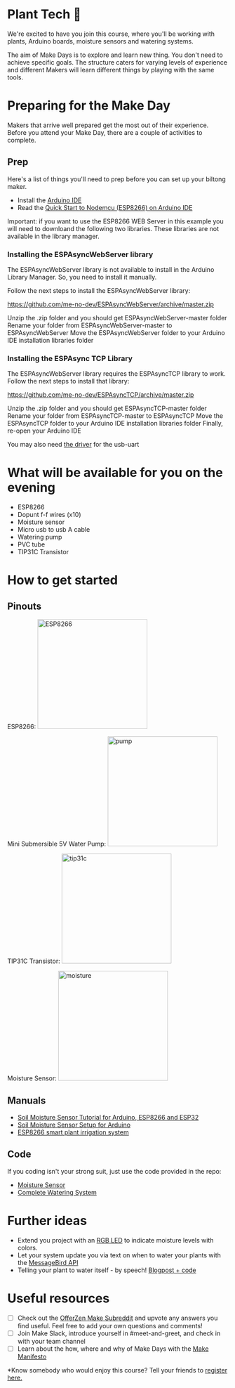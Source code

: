 # Plant Tech 🌱

We're excited to have you join this course, where you'll be working with plants, Arduino boards, moisture sensors and watering systems.

The aim of Make Days is to explore and learn new thing. You don't need to achieve specific goals. The structure caters for varying levels of experience and different Makers will learn different things by playing with the same tools.

# Preparing for the Make Day

Makers that arrive well prepared get the most out of their experience. Before you attend your Make Day, there are a couple of activities to complete.

## Prep

Here's a list of things you'll need to prep before you can set up your biltong maker. 

- Install the [Arduino IDE](https://www.arduino.cc/en/main/software)
- Read the [Quick Start to Nodemcu (ESP8266) on Arduino IDE](https://www.instructables.com/id/Quick-Start-to-Nodemcu-ESP8266-on-Arduino-IDE/)

Important: if you want to use the ESP8266 WEB Server in this example you will need to downloand the following two libraries. These libraries are not available in the library manager.

### Installing the ESPAsyncWebServer library
The ESPAsyncWebServer library is not available to install in the Arduino 
Library Manager. So, you need to install it manually.

Follow the next steps to install the ESPAsyncWebServer library:

https://github.com/me-no-dev/ESPAsyncWebServer/archive/master.zip

Unzip the .zip folder and you should get ESPAsyncWebServer-master folder
Rename your folder from ESPAsyncWebServer-master to ESPAsyncWebServer
Move the ESPAsyncWebServer folder to your Arduino IDE installation libraries folder

### Installing the ESPAsync TCP Library
The ESPAsyncWebServer library requires the ESPAsyncTCP library to work. Follow the next steps to install that library:

https://github.com/me-no-dev/ESPAsyncTCP/archive/master.zip

Unzip the .zip folder and you should get ESPAsyncTCP-master folder
Rename your folder from ESPAsyncTCP-master to ESPAsyncTCP
Move the ESPAsyncTCP folder to your Arduino IDE installation libraries folder
Finally, re-open your Arduino IDE

You may also need [the driver](https://www.silabs.com/products/development-tools/software/usb-to-uart-bridge-vcp-drivers) for the usb-uart

# What will be available for you on the evening

* ESP8266
* Dopunt f-f wires (x10)
* Moisture sensor
* Micro usb to usb A cable
* Watering pump
* PVC tube
* TIP31C Transistor

# How to get started

## Pinouts
ESP8266:
<img src="https://i1.wp.com/randomnerdtutorials.com/wp-content/uploads/2019/05/ESP8266-ESP-12E-chip-pinout-gpio-pin.png?ssl=1" alt="ESP8266" width="250"/>

Mini Submersible 5V Water Pump:
<img src="https://potentiallabs.com/cart/image/cache/catalog/New%20Components-17/Mini%20Waterpump-800x800.png" alt="pump" width="250"/>

TIP31C Transistor:
<img src="https://www.componentsinfo.com/wp-content/uploads/2020/08/tip31c-pinout-equivalent.gif" alt="tip31c" width="250"/>

Moisture Sensor:
<img src="https://components101.com/sites/default/files/component_pin/Moisture-Sensor-Module-Pinout.jpg" alt="moisture" width="250"/>

## Manuals
- [Soil Moisture Sensor Tutorial for Arduino, ESP8266 and ESP32](https://diyi0t.com/soil-moisture-sensor-tutorial-for-arduino-and-esp8266/)
- [Soil Moisture Sensor Setup for Arduino](https://www.instructables.com/id/Arduino-Soil-Moisture-Sensor/)
- [ESP8266 smart plant irrigation system](https://iot-playground.com/blog/2-uncategorised/94-esp8266-smart-plant-irrigation-system)

## Code
If you coding isn't your strong suit, just use the code provided in the repo:
- [Moisture Sensor](https://github.com/OfferZen-Make/plant_tech_ams/blob/master/MoistureSensor.ino)
- [Complete Watering System](https://github.com/OfferZen-Make/plant_tech_ams/blob/master/plant_watering_system.ino)

# Further ideas
- Extend you project with an [RGB LED](https://howtomechatronics.com/tutorials/arduino/how-to-use-a-rgb-led-with-arduino/) to indicate moisture levels with colors.
- Let your system update you via text on when to water your plants with the [MessageBird API](https://developers.messagebird.com/quickstarts/sms/send-sms-curl/)
- Telling your plant to water itself - by speech! [Blogpost + code](https://codeburst.io/home-automation-using-google-assistant-dialogflow-firebase-esp8266-wemos-part-1-800c4dc15ad9)

# Useful resources
- [ ] Check out the [OfferZen Make Subreddit](https://www.reddit.com/r/offerzenmake) and upvote any answers you find useful. Feel free to add your own questions and comments! 
- [ ] Join Make Slack, introduce yourself in #meet-and-greet, and check in with your team channel
- [ ] Learn about the how, where and why of Make Days with the [Make Manifesto](https://docs.google.com/document/d/12OtTltO-ozhGd7OzDswgLoRMLtfd3_i8_Pxw1Dx551U/edit)

*Know somebody who would enjoy this course? Tell your friends to [register here.](https://forms.gle/fk8hYZLWES6fhCCg8)


